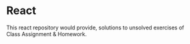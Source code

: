 # React
This react repository would provide, solutions to unsolved exercises of Class Assignment &amp;  Homework.
